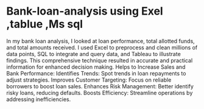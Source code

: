 # Bank-loan-analysis using Exel ,tablue ,Ms sql 
In my bank loan analysis, I looked at loan performance, total allotted funds, and total amounts received. I used Excel to preprocess and clean millions of data points, SQL to integrate and query data, and Tableau to illustrate findings. This comprehensive technique resulted in accurate and practical information for enhanced decision making.
Helps to Increase Sales and Bank Performance:
Identifies Trends: Spot trends in loan repayments to adjust strategies.
Improves Customer Targeting: Focus on reliable borrowers to boost loan sales.
Enhances Risk Management: Better identify risky loans, reducing defaults.
Boosts Efficiency: Streamline operations by addressing inefficiencies.
